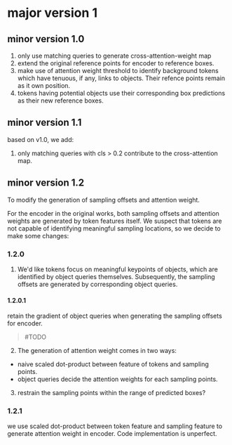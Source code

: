 # major version 1
## minor version 1.0
1. only use matching queries to generate cross-attention-weight map
2. extend the original reference points for encoder to reference boxes.
3. make use of attention weight threshold to identify background tokens which have tenuous, if any, links to objects. Their refence points remain as it own position.
4. tokens having potential objects use their corresponding box predictions as their new reference boxes.

## minor version 1.1
based on v1.0, we add:
1. only matching queries with cls > 0.2 contribute to the cross-attention map.


## minor version 1.2
To modify the generation of sampling offsets and attention weight.

For the encoder in the original works, both sampling offsets and attention weights are generated by token features itself. We suspect that tokens are not capable of identifying meaningful sampling locations, so we decide to make some changes:

### 1.2.0
1. We'd like tokens focus on meaningful keypoints of objects, which are identified by object queries themselves. Subsequently, the sampling offsets are generated by corresponding object queries. 

#### 1.2.0.1
retain the gradient of object queries when generating the sampling offsets for encoder.


> #TODO
2. The generation of attention weight comes in two ways:
- naive scaled dot-product between feature of tokens and sampling points.
- object queries decide the attention weights for each sampling points.


3. restrain the sampling points within the range of predicted boxes?


### 1.2.1
we use scaled dot-product between token feature and sampling feature to generate attention weight in encoder. Code implementation is unperfect. 